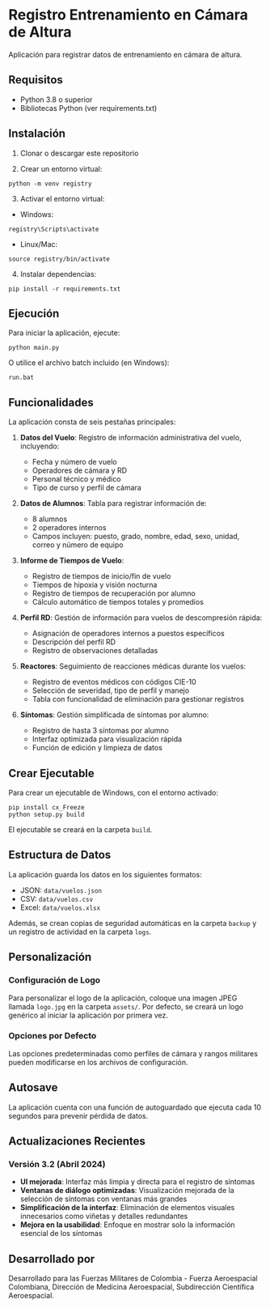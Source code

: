 # Registro Entrenamiento en Cámara de Altura

Aplicación para registrar datos de entrenamiento en cámara de altura.

## Requisitos

- Python 3.8 o superior
- Bibliotecas Python (ver requirements.txt)

## Instalación

1. Clonar o descargar este repositorio

2. Crear un entorno virtual:
```
python -m venv registry
```

3. Activar el entorno virtual:
- Windows:
```
registry\Scripts\activate
```
- Linux/Mac:
```
source registry/bin/activate
```

4. Instalar dependencias:
```
pip install -r requirements.txt
```

## Ejecución

Para iniciar la aplicación, ejecute:
```
python main.py
```

O utilice el archivo batch incluido (en Windows):
```
run.bat
```

## Funcionalidades

La aplicación consta de seis pestañas principales:

1. **Datos del Vuelo**: Registro de información administrativa del vuelo, incluyendo:
   - Fecha y número de vuelo
   - Operadores de cámara y RD
   - Personal técnico y médico
   - Tipo de curso y perfil de cámara

2. **Datos de Alumnos**: Tabla para registrar información de:
   - 8 alumnos 
   - 2 operadores internos
   - Campos incluyen: puesto, grado, nombre, edad, sexo, unidad, correo y número de equipo

3. **Informe de Tiempos de Vuelo**:
   - Registro de tiempos de inicio/fin de vuelo
   - Tiempos de hipoxia y visión nocturna
   - Registro de tiempos de recuperación por alumno
   - Cálculo automático de tiempos totales y promedios

4. **Perfil RD**: Gestión de información para vuelos de descompresión rápida:
   - Asignación de operadores internos a puestos específicos
   - Descripción del perfil RD
   - Registro de observaciones detalladas

5. **Reactores**: Seguimiento de reacciones médicas durante los vuelos:
   - Registro de eventos médicos con códigos CIE-10
   - Selección de severidad, tipo de perfil y manejo
   - Tabla con funcionalidad de eliminación para gestionar registros

6. **Síntomas**: Gestión simplificada de síntomas por alumno:
   - Registro de hasta 3 síntomas por alumno
   - Interfaz optimizada para visualización rápida
   - Función de edición y limpieza de datos

## Crear Ejecutable

Para crear un ejecutable de Windows, con el entorno activado:
```
pip install cx_Freeze
python setup.py build
```

El ejecutable se creará en la carpeta `build`.

## Estructura de Datos

La aplicación guarda los datos en los siguientes formatos:
- JSON: `data/vuelos.json`
- CSV: `data/vuelos.csv`
- Excel: `data/vuelos.xlsx`

Además, se crean copias de seguridad automáticas en la carpeta `backup` y un registro de actividad en la carpeta `logs`.

## Personalización

### Configuración de Logo

Para personalizar el logo de la aplicación, coloque una imagen JPEG llamada `logo.jpg` en la carpeta `assets/`. Por defecto, se creará un logo genérico al iniciar la aplicación por primera vez.

### Opciones por Defecto

Las opciones predeterminadas como perfiles de cámara y rangos militares pueden modificarse en los archivos de configuración.

## Autosave

La aplicación cuenta con una función de autoguardado que ejecuta cada 10 segundos para prevenir pérdida de datos.

## Actualizaciones Recientes

### Versión 3.2 (Abril 2024)
- **UI mejorada**: Interfaz más limpia y directa para el registro de síntomas
- **Ventanas de diálogo optimizadas**: Visualización mejorada de la selección de síntomas con ventanas más grandes
- **Simplificación de la interfaz**: Eliminación de elementos visuales innecesarios como viñetas y detalles redundantes
- **Mejora en la usabilidad**: Enfoque en mostrar solo la información esencial de los síntomas

## Desarrollado por

Desarrollado para las Fuerzas Militares de Colombia - Fuerza Aeroespacial Colombiana, Dirección de Medicina Aeroespacial, Subdirección Científica Aeroespacial. 